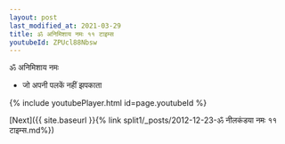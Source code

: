 ```yaml
---
layout: post
last_modified_at: 2021-03-29
title: ॐ अनिमिशाय नमः ११ टाइम्स
youtubeId: ZPUcl88Nbsw
---
```

 
 
 ॐ अनिमिशाय नमः  
 
 -  जो अपनी पलकें नहीं झपकाता 
 
  
 
  
 
 
 
 
 
 


{% include youtubePlayer.html id=page.youtubeId %}
 
[Next]({{ site.baseurl }}{% link  split1/_posts/2012-12-23-ॐ नीलकंडया नमः ११ टाइम्स.md%})
 
